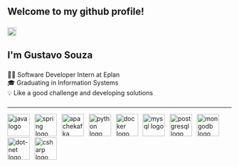 <h2 align="left">Welcome to my github profile!</h2>

###

<div align="left">
  <a href="https://www.linkedin.com/in/gustavosouzaoliveira03/" target="_blank">
    <img src="https://img.shields.io/static/v1?message=LinkedIn&logo=linkedin&label=&color=0077B5&logoColor=white&labelColor=&style=for-the-badge" height="20" alt="linkedin logo"  />
  </a>
</div>

###

<h2 align="left">I'm Gustavo Souza</h2>

###

<p align="left">👩‍💻 Software Developer Intern at Eplan  <br>🎓 Graduating in Information Systems  <br>💡 Like a good challenge and developing solutions</p>

###

---

<div align="left">
  <img src="https://skillicons.dev/icons?i=java" height="50" alt="java logo"  />
  <img width="3" />
  <img src="https://skillicons.dev/icons?i=spring" height="50" alt="spring logo"  />
  <img width="3" />
  <img src="https://skillicons.dev/icons?i=kafka" height="50" alt="apachekafka logo"  />
  <img width="3" />
  <img src="https://skillicons.dev/icons?i=py" height="50" alt="python logo"  />
  <img width="3" />
  <img src="https://skillicons.dev/icons?i=docker" height="50" alt="docker logo"  />
  <img width="3" />
  <img src="https://skillicons.dev/icons?i=mysql" height="50" alt="mysql logo"  />
  <img width="3" />
  <img src="https://skillicons.dev/icons?i=postgres" height="50" alt="postgresql logo"  />
  <img width="3" />
  <img src="https://skillicons.dev/icons?i=mongodb" height="50" alt="mongodb logo"  />
  <img width="3" />
  <img src="https://skillicons.dev/icons?i=dotnet" height="50" alt="dot-net logo"  />
  <img width="3" />
  <img src="https://skillicons.dev/icons?i=cs" height="50" alt="csharp logo"  />
</div>
